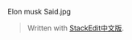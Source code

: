

Elon musk Said.jpg
> Written with [StackEdit中文版](https://stackedit.cn/).
<!--stackedit_data:
eyJoaXN0b3J5IjpbLTEyOTIyMzk2MjcsNDQwOTA1NjE5XX0=
-->